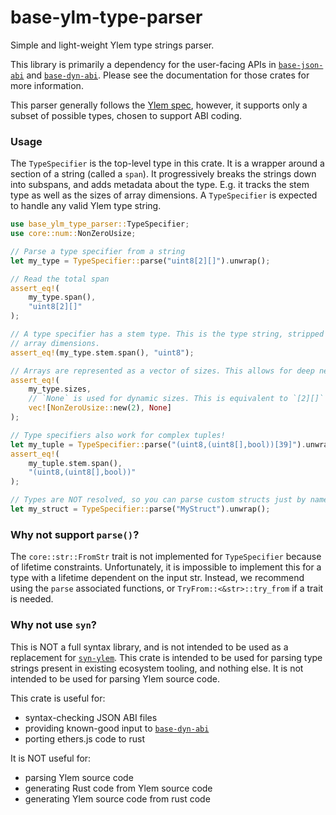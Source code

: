# base-ylm-type-parser

Simple and light-weight Ylem type strings parser.

This library is primarily a dependency for the user-facing APIs in
[`base-json-abi`] and [`base-dyn-abi`]. Please see the documentation for
those crates for more information.

This parser generally follows the [Ylem spec], however, it supports only a
subset of possible types, chosen to support ABI coding.

[Ylem spec]: https://docs.soliditylang.org/en/latest/grammar.html#a4.YlemParser.typeName
[`base-json-abi`]: https://docs.rs/base-json-abi/latest/base_json_abi/
[`base-dyn-abi`]: https://docs.rs/base-dyn-abi/latest/base_dyn_abi/

### Usage

The `TypeSpecifier` is the top-level type in this crate. It is a wrapper around
a section of a string (called a `span`). It progressively breaks the strings
down into subspans, and adds metadata about the type. E.g. it tracks the stem
type as well as the sizes of array dimensions. A `TypeSpecifier` is expected to
handle any valid Ylem type string.

```rust
use base_ylm_type_parser::TypeSpecifier;
use core::num::NonZeroUsize;

// Parse a type specifier from a string
let my_type = TypeSpecifier::parse("uint8[2][]").unwrap();

// Read the total span
assert_eq!(
    my_type.span(),
    "uint8[2][]"
);

// A type specifier has a stem type. This is the type string, stripped of its
// array dimensions.
assert_eq!(my_type.stem.span(), "uint8");

// Arrays are represented as a vector of sizes. This allows for deep nesting.
assert_eq!(
    my_type.sizes,
    // `None` is used for dynamic sizes. This is equivalent to `[2][]`
    vec![NonZeroUsize::new(2), None]
);

// Type specifiers also work for complex tuples!
let my_tuple = TypeSpecifier::parse("(uint8,(uint8[],bool))[39]").unwrap();
assert_eq!(
    my_tuple.stem.span(),
    "(uint8,(uint8[],bool))"
);

// Types are NOT resolved, so you can parse custom structs just by name.
let my_struct = TypeSpecifier::parse("MyStruct").unwrap();
```

### Why not support `parse()`?

The `core::str::FromStr` trait is not implemented for `TypeSpecifier` because
of lifetime constraints. Unfortunately, it is impossible to implement this for
a type with a lifetime dependent on the input str. Instead, we recommend using
the `parse` associated functions, or `TryFrom::<&str>::try_from` if a trait is
needed.

### Why not use `syn`?

This is NOT a full syntax library, and is not intended to be used as a
replacement for [`syn-ylem`]. This crate is intended to be used for
parsing type strings present in existing ecosystem tooling, and nothing else.
It is not intended to be used for parsing Ylem source code.

This crate is useful for:

- syntax-checking JSON ABI files
- providing known-good input to [`base-dyn-abi`]
- porting ethers.js code to rust

It is NOT useful for:

- parsing Ylem source code
- generating Rust code from Ylem source code
- generating Ylem source code from rust code

[`syn-ylem`]: https://docs.rs/syn-ylem/latest/syn_ylem/
